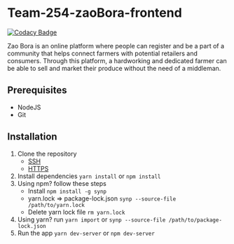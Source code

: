 # Team-254-zaoBora-frontend

[![Codacy Badge](https://api.codacy.com/project/badge/Grade/6aa56ee3c9c74cf1a90333c21bc7f3a6)](https://app.codacy.com/gh/BuildForSDGCohort2/Team-254-zaoBora-frontend?utm_source=github.com&utm_medium=referral&utm_content=BuildForSDGCohort2/Team-254-zaoBora-frontend&utm_campaign=Badge_Grade_Settings)

Zao Bora is an online platform where people can register and be a part of a community that helps connect farmers with potential retailers and consumers. Through this platform, a hardworking and dedicated farmer can be able to sell and market their produce without the need of a middleman.

## Prerequisites

- NodeJS
- Git

## Installation

1. Clone the repository
	- [SSH](git@github.com:BuildForSDGCohort2/Team-254-zaoBora-frontend.git)
	- [HTTPS](https://github.com/BuildForSDGCohort2/Team-254-zaoBora-frontend.git)
2. Install dependencies `yarn install` or `npm install`
3. Using npm? follow these steps
	- Install `npm install -g synp`
	- yarn.lock => package-lock.json `synp --source-file /path/to/yarn.lock`
	- Delete yarn lock file `rm yarn.lock`
4. Using yarn? run `yarn import` or `synp --source-file /path/to/package-lock.json`
5. Run the app `yarn dev-server` or `npm dev-server`
